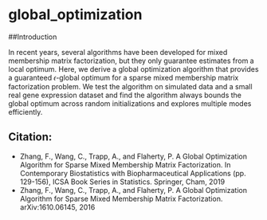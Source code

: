 # global_optimization

##Introduction

 In recent years, several algorithms have been developed for mixed membership matrix factorization, but they only guarantee estimates from a local optimum. 
 Here, we derive a global optimization algorithm that provides a guaranteed 𝜖-global optimum for a sparse mixed membership matrix factorization problem. 
 We test the algorithm on simulated data and a small real gene expression dataset and find the algorithm always bounds the global optimum across random initializations and explores multiple modes efficiently.


## Citation:

- Zhang, F., Wang, C., Trapp, A., and Flaherty, P. A Global Optimization Algorithm for Sparse Mixed Membership Matrix Factorization. In Contemporary Biostatistics with Biopharmaceutical Applications (pp. 129-156), 
ICSA Book Series in Statistics. Springer, Cham, 2019
- Zhang, F., Wang, C., Trapp, A., and Flaherty, P. A Global Optimization Algorithm for Sparse Mixed Membership Matrix Factorization. arXiv:1610.06145, 2016
